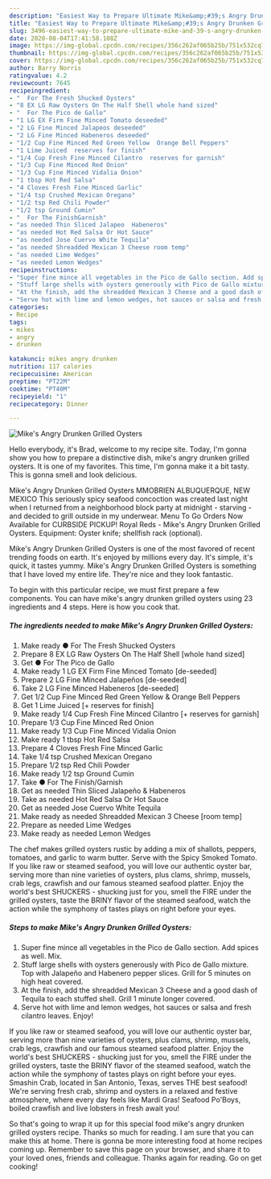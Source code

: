 ```yaml
---
description: "Easiest Way to Prepare Ultimate Mike&amp;#39;s Angry Drunken Grilled Oysters"
title: "Easiest Way to Prepare Ultimate Mike&amp;#39;s Angry Drunken Grilled Oysters"
slug: 3496-easiest-way-to-prepare-ultimate-mike-and-39-s-angry-drunken-grilled-oysters
date: 2020-08-04T17:41:58.108Z
image: https://img-global.cpcdn.com/recipes/356c262af065b25b/751x532cq70/mikes-angry-drunken-grilled-oysters-recipe-main-photo.jpg
thumbnail: https://img-global.cpcdn.com/recipes/356c262af065b25b/751x532cq70/mikes-angry-drunken-grilled-oysters-recipe-main-photo.jpg
cover: https://img-global.cpcdn.com/recipes/356c262af065b25b/751x532cq70/mikes-angry-drunken-grilled-oysters-recipe-main-photo.jpg
author: Barry Norris
ratingvalue: 4.2
reviewcount: 7645
recipeingredient:
- "  For The Fresh Shucked Oysters"
- "8 EX LG Raw Oysters On The Half Shell whole hand sized"
- "  For The Pico de Gallo"
- "1 LG EX Firm Fine Minced Tomato deseeded"
- "2 LG Fine Minced Jalapeos deseeded"
- "2 LG Fine Minced Habeneros deseeded"
- "1/2 Cup Fine Minced Red Green Yellow  Orange Bell Peppers"
- "1 Lime Juiced  reserves for finish"
- "1/4 Cup Fresh Fine Minced Cilantro  reserves for garnish"
- "1/3 Cup Fine Minced Red Onion"
- "1/3 Cup Fine Minced Vidalia Onion"
- "1 tbsp Hot Red Salsa"
- "4 Cloves Fresh Fine Minced Garlic"
- "1/4 tsp Crushed Mexican Oregano"
- "1/2 tsp Red Chili Powder"
- "1/2 tsp Ground Cumin"
- "  For The FinishGarnish"
- "as needed Thin Sliced Jalapeo  Habeneros"
- "as needed Hot Red Salsa Or Hot Sauce"
- "as needed Jose Cuervo White Tequila"
- "as needed Shreadded Mexican 3 Cheese room temp"
- "as needed Lime Wedges"
- "as needed Lemon Wedges"
recipeinstructions:
- "Super fine mince all vegetables in the Pico de Gallo section. Add spices as well. Mix."
- "Stuff large shells with oysters generously with Pico de Gallo mixture. Top with Jalapeño and Habenero pepper slices. Grill for 5 minutes on high heat covered."
- "At the finish, add the shreadded Mexican 3 Cheese and a good dash of Tequila to each stuffed shell. Grill 1 minute longer covered."
- "Serve hot with lime and lemon wedges, hot sauces or salsa and fresh cilantro leaves. Enjoy!"
categories:
- Recipe
tags:
- mikes
- angry
- drunken

katakunci: mikes angry drunken 
nutrition: 117 calories
recipecuisine: American
preptime: "PT22M"
cooktime: "PT40M"
recipeyield: "1"
recipecategory: Dinner

---
```



![Mike&#39;s Angry Drunken Grilled Oysters](https://img-global.cpcdn.com/recipes/356c262af065b25b/751x532cq70/mikes-angry-drunken-grilled-oysters-recipe-main-photo.jpg)

Hello everybody, it's Brad, welcome to my recipe site. Today, I'm gonna show you how to prepare a distinctive dish, mike&#39;s angry drunken grilled oysters. It is one of my favorites. This time, I'm gonna make it a bit tasty. This is gonna smell and look delicious.

Mike&#39;s Angry Drunken Grilled Oysters MMOBRIEN ALBUQUERQUE, NEW MEXICO This seriously spicy seafood concoction was created last night when I returned from a neighborhood block party at midnight - starving - and decided to grill outside in my underwear. Menu To Go Orders Now Available for CURBSIDE PICKUP! Royal Reds - Mike&#39;s Angry Drunken Grilled Oysters. Equipment: Oyster knife; shellfish rack (optional).

Mike&#39;s Angry Drunken Grilled Oysters is one of the most favored of recent trending foods on earth. It's enjoyed by millions every day. It's simple, it's quick, it tastes yummy. Mike&#39;s Angry Drunken Grilled Oysters is something that I have loved my entire life. They're nice and they look fantastic.


To begin with this particular recipe, we must first prepare a few components. You can have mike&#39;s angry drunken grilled oysters using 23 ingredients and 4 steps. Here is how you cook that.

<!--inarticleads1-->

##### The ingredients needed to make Mike&#39;s Angry Drunken Grilled Oysters:

1. Make ready  ● For The Fresh Shucked Oysters
1. Prepare 8 EX LG Raw Oysters On The Half Shell [whole hand sized]
1. Get  ● For The Pico de Gallo
1. Make ready 1 LG EX Firm Fine Minced Tomato [de-seeded]
1. Prepare 2 LG Fine Minced Jalapeños [de-seeded]
1. Take 2 LG Fine Minced Habeneros [de-seeded]
1. Get 1/2 Cup Fine Minced Red Green Yellow &amp; Orange Bell Peppers
1. Get 1 Lime Juiced [+ reserves for finish]
1. Make ready 1/4 Cup Fresh Fine Minced Cilantro [+ reserves for garnish]
1. Prepare 1/3 Cup Fine Minced Red Onion
1. Make ready 1/3 Cup Fine Minced Vidalia Onion
1. Make ready 1 tbsp Hot Red Salsa
1. Prepare 4 Cloves Fresh Fine Minced Garlic
1. Take 1/4 tsp Crushed Mexican Oregano
1. Prepare 1/2 tsp Red Chili Powder
1. Make ready 1/2 tsp Ground Cumin
1. Take  ● For The Finish/Garnish
1. Get as needed Thin Sliced Jalapeño &amp; Habeneros
1. Take as needed Hot Red Salsa Or Hot Sauce
1. Get as needed Jose Cuervo White Tequila
1. Make ready as needed Shreadded Mexican 3 Cheese [room temp]
1. Prepare as needed Lime Wedges
1. Make ready as needed Lemon Wedges


The chef makes grilled oysters rustic by adding a mix of shallots, peppers, tomatoes, and garlic to warm butter. Serve with the Spicy Smoked Tomato. If you like raw or steamed seafood, you will love our authentic oyster bar, serving more than nine varieties of oysters, plus clams, shrimp, mussels, crab legs, crawfish and our famous steamed seafood platter. Enjoy the world&#39;s best SHUCKERS - shucking just for you, smell the FIRE under the grilled oysters, taste the BRINY flavor of the steamed seafood, watch the action while the symphony of tastes plays on right before your eyes. 

<!--inarticleads2-->

##### Steps to make Mike&#39;s Angry Drunken Grilled Oysters:

1. Super fine mince all vegetables in the Pico de Gallo section. Add spices as well. Mix.
1. Stuff large shells with oysters generously with Pico de Gallo mixture. Top with Jalapeño and Habenero pepper slices. Grill for 5 minutes on high heat covered.
1. At the finish, add the shreadded Mexican 3 Cheese and a good dash of Tequila to each stuffed shell. Grill 1 minute longer covered.
1. Serve hot with lime and lemon wedges, hot sauces or salsa and fresh cilantro leaves. Enjoy!


If you like raw or steamed seafood, you will love our authentic oyster bar, serving more than nine varieties of oysters, plus clams, shrimp, mussels, crab legs, crawfish and our famous steamed seafood platter. Enjoy the world&#39;s best SHUCKERS - shucking just for you, smell the FIRE under the grilled oysters, taste the BRINY flavor of the steamed seafood, watch the action while the symphony of tastes plays on right before your eyes. Smashin Crab, located in San Antonio, Texas, serves THE best seafood! We&#39;re serving fresh crab, shrimp and oysters in a relaxed and festive atmosphere, where every day feels like Mardi Gras! Seafood Po&#39;Boys, boiled crawfish and live lobsters in fresh await you! 

So that's going to wrap it up for this special food mike&#39;s angry drunken grilled oysters recipe. Thanks so much for reading. I am sure that you can make this at home. There is gonna be more interesting food at home recipes coming up. Remember to save this page on your browser, and share it to your loved ones, friends and colleague. Thanks again for reading. Go on get cooking!
